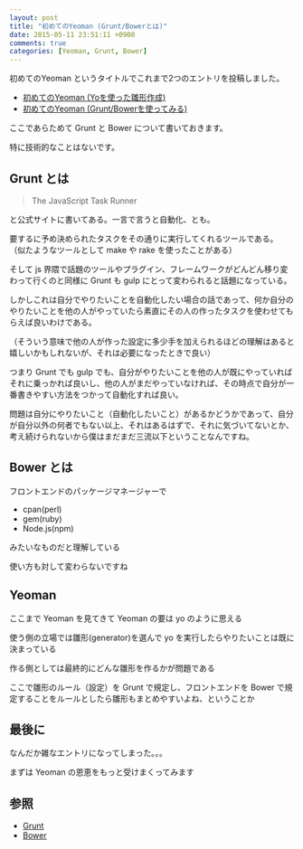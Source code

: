 ```yaml
---
layout: post
title: "初めてのYeoman (Grunt/Bowerとは)"
date: 2015-05-11 23:51:11 +0900
comments: true
categories: [Yeoman, Grunt, Bower]
---
```


初めてのYeoman というタイトルでこれまで2つのエントリを投稿しました。

* [初めてのYeoman (Yoを使った雛形作成)](http://blog.sojiro.me/blog/2015/05/06/the-first-step-of-yeoman/)
* [初めてのYeoman (Grunt/Bowerを使ってみる)](http://blog.sojiro.me/blog/2015/05/10/the-second-step-of-yeoman/)

ここであらためて Grunt と Bower について書いておきます。

特に技術的なことはないです。

## Grunt とは

> The JavaScript Task Runner

と公式サイトに書いてある。一言で言うと自動化、とも。

要するに予め決められたタスクをその通りに実行してくれるツールである。
（似たようなツールとして make や rake を使ったことがある）

そして js 界隈で話題のツールやプラグイン、フレームワークがどんどん移り変わって行くのと同様に Grunt も gulp にとって変わられると話題になっている。

しかしこれは自分でやりたいことを自動化したい場合の話であって、何か自分のやりたいことを他の人がやっていたら素直にその人の作ったタスクを使わせてもらえば良いわけである。

（そういう意味で他の人が作った設定に多少手を加えられるほどの理解はあると嬉しいかもしれないが、それは必要になったときで良い）

つまり Grunt でも gulp でも、自分がやりたいことを他の人が既にやっていればそれに乗っかれば良いし、他の人がまだやっていなければ、その時点で自分が一番書きやすい方法をつかって自動化すれば良い。

問題は自分にやりたいこと（自動化したいこと）があるかどうかであって、自分が自分以外の何者でもない以上、それはあるはずで、それに気づいてないとか、考え続けられないから僕はまだまだ三流以下ということなんですね。

## Bower とは

フロントエンドのパッケージマネージャーで

* cpan(perl)
* gem(ruby)
* Node.js(npm)

みたいなものだと理解している

使い方も対して変わらないですね

## Yeoman

ここまで Yeoman を見てきて Yeoman の要は yo のように思える

使う側の立場では雛形(generator)を選んで yo を実行したらやりたいことは既に決まっている

作る側としては最終的にどんな雛形を作るかが問題である

ここで雛形のルール（設定）を Grunt で規定し、フロントエンドを Bower で規定することをルールとしたら雛形もまとめやすいよね、ということか


## 最後に

なんだか雑なエントリになってしまった。。。

まずは Yeoman の恩恵をもっと受けまくってみます

## 参照

* [Grunt](http://gruntjs.com/)
* [Bower](http://bower.io/)

